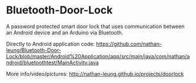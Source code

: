 # Bluetooth-Door-Lock
A password protected smart door lock that uses communication between an Android device and an Arduino via Bluetooth.

Directly to Android application code:
https://github.com/nathan-leung/Bluetooth-Door-Lock/blob/master/Android%20Application/app/src/main/java/com/nathan/android/bluetoothtest/MainActivity.java

More info/video/pictures: http://nathan-leung.github.io/projects/doorlock
